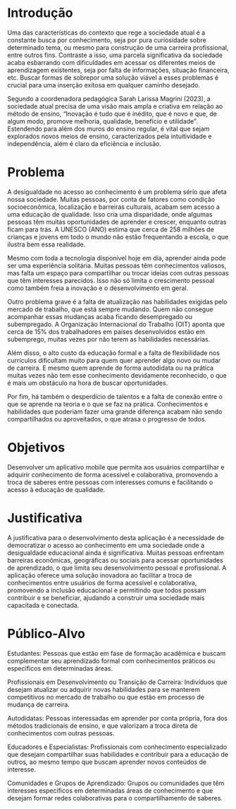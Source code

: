 # Introdução
Uma das características do contexto que rege a sociedade atual é a constante busca por conhecimento, seja por pura curiosidade sobre determinado tema, ou mesmo para construção de uma carreira profissional, entre outros fins. Contraste a isso, uma parcela significativa da sociedade acaba esbarrando com dificuldades em acessar os diferentes meios de aprendizagem existentes, seja por falta de informações, situação financeira, etc. Buscar formas de sobrepor uma solução viável a esses problemas é crucial para uma inserção exitosa em qualquer caminho desejado.

Segundo a coordenadora pedagógica Sarah Larissa Magrini (2023), a sociedade atual precisa de uma visão mais ampla e criativa em relação ao método de ensino, “Inovação é tudo que é inédito, que é novo e que, de algum modo, promove melhoria, qualidade, benefício e utilidade". Estendendo para além dos muros do ensino regular, é vital que sejam explorados novos meios de ensino, caracterizados pela intuitividade e independência, além é claro da eficiência e inclusão.

# Problema
A desigualdade no acesso ao conhecimento é um problema sério que afeta nossa sociedade. Muitas pessoas, por conta de fatores como condição socioeconômica, localização e barreiras culturais, acabam sem acesso a uma educação de qualidade. Isso cria uma disparidade, onde algumas pessoas têm muitas oportunidades de aprender e crescer, enquanto outras ficam para trás. A UNESCO (ANO) estima que cerca de 258 milhões de crianças e jovens em todo o mundo não estão frequentando a escola, o que ilustra bem essa realidade.

Mesmo com toda a tecnologia disponível hoje em dia, aprender ainda pode ser uma experiência solitária. Muitas pessoas têm conhecimentos valiosos, mas falta um espaço para compartilhar ou trocar ideias com outras pessoas que têm interesses parecidos. Isso não só limita o crescimento pessoal como também freia a inovação e o desenvolvimento em geral.

Outro problema grave é a falta de atualização nas habilidades exigidas pelo mercado de trabalho, que está sempre mudando. Quem não consegue acompanhar essas mudanças acaba ficando desempregado ou subempregado. A Organização Internacional do Trabalho (OIT) aponta que cerca de 15% dos trabalhadores em países desenvolvidos estão em subemprego, muitas vezes por não terem as habilidades necessárias.

Além disso, o alto custo da educação formal e a falta de flexibilidade nos currículos dificultam muito para quem quer aprender algo novo ou mudar de carreira. E mesmo quem aprende de forma autodidata ou na prática muitas vezes não tem esse conhecimento devidamente reconhecido, o que é mais um obstáculo na hora de buscar oportunidades.

Por fim, há também o desperdício de talentos e a falta de conexão entre o que se aprende na teoria e o que se faz na prática. Conhecimentos e habilidades que poderiam fazer uma grande diferença acabam não sendo compartilhados ou aproveitados, o que atrasa o progresso de todos.

# Objetivos
Desenvolver um aplicativo mobile que permita aos usuários compartilhar e adquirir conhecimento de forma acessível e colaborativa, promovendo a troca de saberes entre pessoas com interesses comuns e facilitando o acesso à educação de qualidade.

# Justificativa
A justificativa para o desenvolvimento desta aplicação é a necessidade de democratizar o acesso ao conhecimento em uma sociedade onde a desigualdade educacional ainda é significativa. Muitas pessoas enfrentam barreiras econômicas, geográficas ou sociais para acessar oportunidades de aprendizado, o que limita seu desenvolvimento pessoal e profissional. A aplicação oferece uma solução inovadora ao facilitar a troca de conhecimentos entre usuários de forma acessível e colaborativa, promovendo a inclusão educacional e permitindo que todos possam contribuir e se beneficiar, ajudando a construir uma sociedade mais capacitada e conectada.

# Público-Alvo
Estudantes: Pessoas que estão em fase de formação acadêmica e buscam complementar seu aprendizado formal com conhecimentos práticos ou específicos em determinadas áreas.

Profissionais em Desenvolvimento ou Transição de Carreira: Indivíduos que desejam atualizar ou adquirir novas habilidades para se manterem competitivos no mercado de trabalho ou que estão em processo de mudança de carreira.

Autodidatas: Pessoas interessadas em aprender por conta própria, fora dos métodos tradicionais de ensino, e que valorizam a troca direta de conhecimentos com outras pessoas.

Educadores e Especialistas: Profissionais com conhecimento especializado que desejam compartilhar suas habilidades e contribuir para a educação de outros, ao mesmo tempo que buscam aprender novos conteúdos de interesse.

Comunidades e Grupos de Aprendizado: Grupos ou comunidades que têm interesses específicos em determinadas áreas de conhecimento e que desejam formar redes colaborativas para o compartilhamento de saberes.
